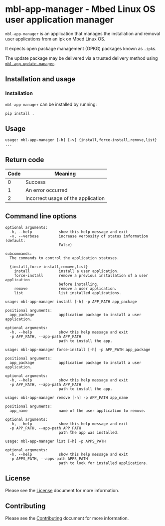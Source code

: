 # mbl-app-manager - Mbed Linux OS user application manager

`mbl-app-manager` is an application that manages the installation and removal user applications from an ipk on Mbed Linux OS.

It expects open package management (OPKG) packages known as `.ipk`s.

The update package may be delivered via a trusted delivery method using [`mbl-app-update-manager`](../mbl-app-update-manager).


## Installation and usage

### Installation

`mbl-app-manager` can be installed by running:
```
pip install .
```

## Usage

```
usage: mbl-app-manager [-h] [-v] {install,force-install,remove,list} ...
```

## Return code

| Code | Meaning                                           |
|------|---------------------------------------------------|
| 0    | Success                                           |
| 1    | An error occurred                                 |
| 2    | Incorrect usage of the application                |

## Command line options

```
optional arguments:
  -h, --help            show this help message and exit
  -v, --verbose         increase verbosity of status information (default:
                        False)

subcommands:
  The commands to control the application statuses.

  {install,force-install,remove,list}
    install             install a user application.
    force-install       remove a previous installation of a user application
                        before installing.
    remove              remove a user application.
    list                list installed applications.
```

```
usage: mbl-app-manager install [-h] -p APP_PATH app_package

positional arguments:
  app_package           application package to install a user application.

optional arguments:
  -h, --help            show this help message and exit
  -p APP_PATH, --app-path APP_PATH
                        path to install the app.
```

```
usage: mbl-app-manager force-install [-h] -p APP_PATH app_package

positional arguments:
  app_package           application package to install a user application.

optional arguments:
  -h, --help            show this help message and exit
  -p APP_PATH, --app-path APP_PATH
                        path to install the app.
```

```
usage: mbl-app-manager remove [-h] -p APP_PATH app_name

positional arguments:
  app_name              name of the user application to remove.

optional arguments:
  -h, --help            show this help message and exit
  -p APP_PATH, --app-path APP_PATH
                        path the app was installed.
```

```
usage: mbl-app-manager list [-h] -p APPS_PATH

optional arguments:
  -h, --help            show this help message and exit
  -p APPS_PATH, --apps-path APPS_PATH
                        path to look for installed applications.
```

## License

Please see the [License][mbl-license] document for more information.


## Contributing

Please see the [Contributing][mbl-contributing] document for more information.


[mbl-license]: ../LICENSE.md
[mbl-contributing]: ../CONTRIBUTING.md

